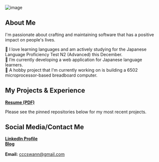 ![image](https://user-images.githubusercontent.com/17733481/114068503-d13b5980-9852-11eb-9094-d1f69ed952b9.png)

## About Me

I'm passionate about crafting and maintaining software that has a positive impact on people's lives.

🗻  I love learning languages and am actively studying for the Japanese Language Proficiency Test N2 (Advanced) this December. \
🔭  I’m currently developing a web application for Japanese language learners. \
🌱  A hobby project that I'm currently working on is building a 6502 microprocessor-based breadboard computer. 

## My Projects & Experience

<a href="https://drive.google.com/file/d/1Oi3a-1nhBuf71YIyOG3Sfs8ye5PejxmR/view?usp=sharing"><strong>Resume (PDF)</strong></a>

Please see the pinned repositories below for my most recent projects.

## Social Media/Contact Me

[<strong>LinkedIn Profile</strong>](https://www.linkedin.com/in/ciaraswann) \
[<strong>Blog</strong>](https://ciaraswann.medium.com/)
<br><br>
<strong>Email:</strong> cccswann@gmail.com
<!--
**cccswann/cccswann** is a ✨ _special_ ✨ repository because its `README.md` (this file) appears on your GitHub profile.

Here are some ideas to get you started:

- 🔭 I’m currently working on ...
- 🌱 I’m currently learning ...
- 👯 I’m looking to collaborate on ...
- 🤔 I’m looking for help with ...
- 💬 Ask me about ...
- 📫 How to reach me: ...
- 😄 Pronouns: ...
- ⚡ Fun fact: ...
-->

